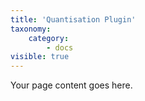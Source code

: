 ```yaml
---
title: 'Quantisation Plugin'
taxonomy:
    category:
        - docs
visible: true
---
```


Your page content goes here.